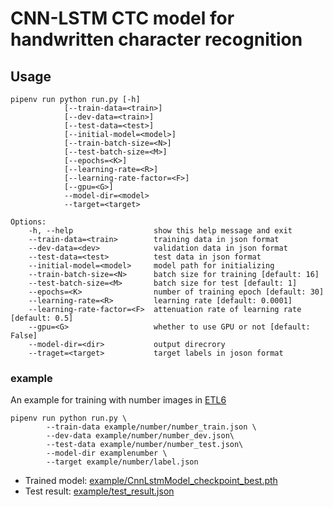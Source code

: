 # CNN-LSTM CTC model for handwritten character recognition
## Usage
```
pipenv run python run.py [-h]
            [--train-data=<train>]
            [--dev-data=<train>]
            [--test-data=<test>]
            [--initial-model=<model>]
            [--train-batch-size=<N>]
            [--test-batch-size=<M>]
            [--epochs=<K>]
            [--learning-rate=<R>]
            [--learning-rate-factor=<F>]
            [--gpu=<G>]
            --model-dir=<model>
            --target=<target>

Options:
    -h, --help                  show this help message and exit
    --train-data=<train>        training data in json format
    --dev-data=<dev>            validation data in json format
    --test-data=<test>          test data in json format
    --initial-model=<model>     model path for initializing
    --train-batch-size=<N>      batch size for training [default: 16]
    --test-batch-size=<M>       batch size for test [default: 1]
    --epochs=<K>                number of training epoch [default: 30]
    --learning-rate=<R>         learning rate [default: 0.0001]
    --learning-rate-factor=<F>  attenuation rate of learning rate [default: 0.5]
    --gpu=<G>                   whether to use GPU or not [default: False]
    --model-dir=<dir>           output direcrory
    --traget=<target>           target labels in joson format
```
### example
An example for training with number images in [ETL6](http://etlcdb.db.aist.go.jp/?lang=ja)
```
pipenv run python run.py \
        --train-data example/number/number_train.json \
        --dev-data example/number/number_dev.json\
        --test-data example/number/number_test.json\
        --model-dir examplenumber \
        --target example/number/label.json
```
- Trained model: [example/CnnLstmModel_checkpoint_best.pth](example/CnnLstmModel_checkpoint_best.pth)
- Test result: [example/test_result.json](example/test_result.json)
